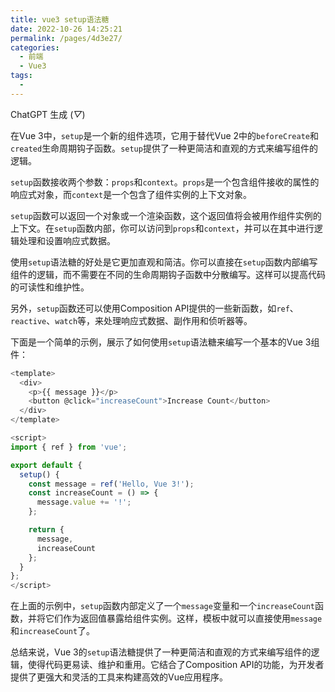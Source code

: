 ```yaml
---
title: vue3 setup语法糖
date: 2022-10-26 14:25:21
permalink: /pages/4d3e27/
categories:
  - 前端
  - Vue3
tags:
  - 
---
```


ChatGPT 生成 (*▽*)

在Vue 3中，`setup`是一个新的组件选项，它用于替代Vue 2中的`beforeCreate`和`created`生命周期钩子函数。`setup`提供了一种更简洁和直观的方式来编写组件的逻辑。

`setup`函数接收两个参数：`props`和`context`。`props`是一个包含组件接收的属性的响应式对象，而`context`是一个包含了组件实例的上下文对象。

`setup`函数可以返回一个对象或一个渲染函数，这个返回值将会被用作组件实例的上下文。在`setup`函数内部，你可以访问到`props`和`context`，并可以在其中进行逻辑处理和设置响应式数据。

使用`setup`语法糖的好处是它更加直观和简洁。你可以直接在`setup`函数内部编写组件的逻辑，而不需要在不同的生命周期钩子函数中分散编写。这样可以提高代码的可读性和维护性。

另外，`setup`函数还可以使用Composition API提供的一些新函数，如`ref`、`reactive`、`watch`等，来处理响应式数据、副作用和侦听器等。

下面是一个简单的示例，展示了如何使用`setup`语法糖来编写一个基本的Vue 3组件：

```javascript
<template>
  <div>
    <p>{{ message }}</p>
    <button @click="increaseCount">Increase Count</button>
  </div>
</template>

<script>
import { ref } from 'vue';

export default {
  setup() {
    const message = ref('Hello, Vue 3!');
    const increaseCount = () => {
      message.value += '!';
    };

    return {
      message,
      increaseCount
    };
  }
};
</script>
```

在上面的示例中，`setup`函数内部定义了一个`message`变量和一个`increaseCount`函数，并将它们作为返回值暴露给组件实例。这样，模板中就可以直接使用`message`和`increaseCount`了。

总结来说，Vue 3的`setup`语法糖提供了一种更简洁和直观的方式来编写组件的逻辑，使得代码更易读、维护和重用。它结合了Composition API的功能，为开发者提供了更强大和灵活的工具来构建高效的Vue应用程序。
